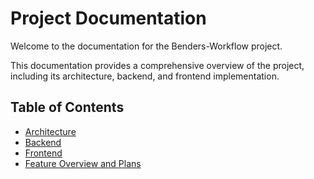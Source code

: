 # Project Documentation

Welcome to the documentation for the Benders-Workflow project.

This documentation provides a comprehensive overview of the project, including its architecture, backend, and frontend implementation.

## Table of Contents

- [Architecture](./architecture.md)
- [Backend](./backend.md)
- [Frontend](./frontend.md)
- [Feature Overview and Plans](./feature-overview.md) 